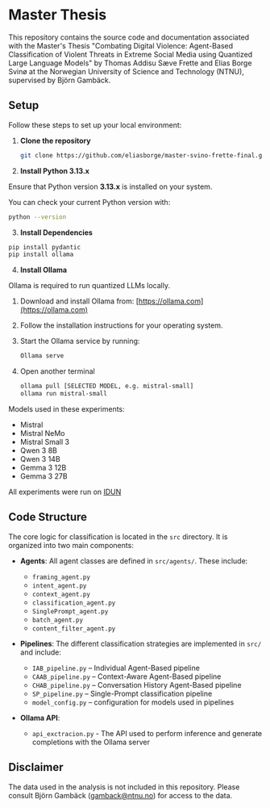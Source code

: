 # Master Thesis

This repository contains the source code and documentation associated with the Master's Thesis "Combating Digital Violence: Agent-Based Classification of Violent Threats in Extreme Social Media using Quantized Large Language Models" by Thomas Addisu Sæve Frette and Elias Borge Svinø at the Norwegian University of Science and Technology (NTNU), supervised by Björn Gambäck.


## Setup

Follow these steps to set up your local environment:

1. **Clone the repository**

   ```bash
   git clone https://github.com/eliasborge/master-svino-frette-final.git
   ```

2. **Install Python 3.13.x**

Ensure that Python version **3.13.x** is installed on your system.

You can check your current Python version with:

```bash
python --version
```

3. **Install Dependencies**

```bash
pip install pydantic
pip install ollama
```

4. **Install Ollama**

Ollama is required to run quantized LLMs locally.

1. Download and install Ollama from: [https://ollama.com](https://ollama.com)
2. Follow the installation instructions for your operating system.
3. Start the Ollama service by running:

    ```bash
    Ollama serve 
    ````
4. Open another terminal
   ```bash
   ollama pull [SELECTED MODEL, e.g. mistral-small]
   ollama run mistral-small
   ```

Models used in these experiments:
- Mistral
- Mistral NeMo
- Mistral Small 3
- Qwen 3 8B
- Qwen 3 14B
- Gemma 3 12B
- Gemma 3 27B
   
All experiments were run on [IDUN](https://www.hpc.ntnu.no/idun/)

## Code Structure


The core logic for classification is located in the `src` directory. It is organized into two main components:

- **Agents**: All agent classes are defined in `src/agents/`. These include:
  - `framing_agent.py`
  - `intent_agent.py`
  - `context_agent.py`
  - `classification_agent.py`
  - `SinglePrompt_agent.py`
  - `batch_agent.py`
  - `content_filter_agent.py`

- **Pipelines**: The different classification strategies are implemented in `src/` and include:
  - `IAB_pipeline.py` – Individual Agent-Based pipeline
  - `CAAB_pipeline.py` – Context-Aware Agent-Based pipeline
  - `CHAB_pipeline.py` – Conversation History Agent-Based pipeline
  - `SP_pipeline.py` – Single-Prompt classification pipeline
  - `model_config.py` – configuration for models used in pipelines

- **Ollama API**:
  - `api_exctracion.py` - The API used to perform inference and generate completions with the Ollama server
 

## Disclaimer
The data used in the analysis is not included in this repository. Please consult Björn Gambäck (gamback@ntnu.no) for access to the data.
    
